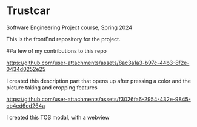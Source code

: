 # Trustcar
Software Engineering Project course, Spring 2024

This is the frontEnd repository for the project.


##a few of my contributions to this repo

https://github.com/user-attachments/assets/8ac3a1a3-b97c-44b3-8f2e-0434d0252e25

I created this description part that opens up after pressing a color and the picture taking and cropping features



https://github.com/user-attachments/assets/f3026fa6-2954-432e-9845-cb4ed6ed264a

I created this TOS modal, with a webview


